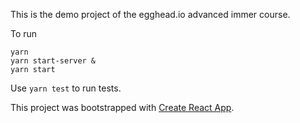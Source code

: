 This is the demo project of the egghead.io advanced immer course.

To run

```
yarn
yarn start-server &
yarn start
```

Use `yarn test` to run tests.

This project was bootstrapped with [Create React App](https://github.com/facebook/create-react-app).
